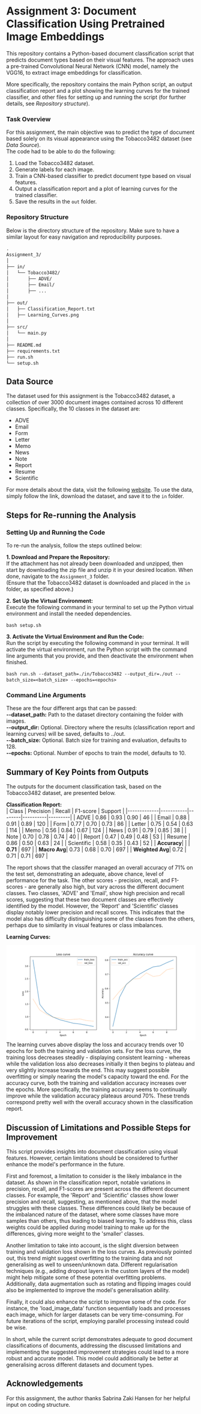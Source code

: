 # Assignment 3: Document Classification Using Pretrained Image Embeddings
This repository contains a Python-based document classification script that predicts document types based on their visual features. The approach uses a pre-trained Convolutional Neural Network (CNN) model, namely the VGG16, to extract image embeddings for classification.  

More specifically, the repository contains the main Python script, an output classification report and a plot showing the learning curves for the trained classifier, and other files for setting up and running the script (for further details, see *Repository structure*).

### Task Overview
For this assignment, the main objective was to predict the type of document based solely on its visual appearance using the Tobacco3482 dataset (see *Data Source*).  
The code had to be able to do the following:
1. Load the Tobacco3482 dataset.
2. Generate labels for each image.
3. Train a CNN-based classifier to predict document type based on visual features.
4. Output a classification report and a plot of learning curves for the trained classifier.
5. Save the results in the `out` folder.

### Repository Structure
Below is the directory structure of the repository. Make sure to have a similar layout for easy navigation and reproducibility purposes.  
```
.
Assignment_3/
│
├── in/
│   └── Tobacco3482/
│       ├── ADVE/
│       ├── Email/
│       ├── ...
│
├── out/
│   ├── Classification_Report.txt
│   ├── Learning_Curves.png
│
├── src/
│   └── main.py
│
├── README.md
├── requirements.txt
├── run.sh
└── setup.sh
```

## Data Source
The dataset used for this assignment is the Tobacco3482 dataset, a collection of over 3000 document images contained across 10 different classes. Specifically, the 10 classes in the dataset are:  
- ADVE
- Email
- Form
- Letter
- Memo
- News
- Note
- Report
- Resume
- Scientific  

For more details about the data, visit the following [website](https://www.kaggle.com/datasets/patrickaudriaz/tobacco3482jpg?resource=download). To use the data, simply follow the link, download the dataset, and save it to the `in` folder.

## Steps for Re-running the Analysis
### Setting Up and Running the Code
To re-run the analysis, follow the steps outlined below:

**1. Download and Prepare the Repository:**  
If the attachment has not already been downloaded and unzipped, then start by downloading the zip file and unzip it in your desired location. When done, navigate to the `Assignment_3` folder.  
(Ensure that the Tobacco3482 dataset is downloaded and placed in the `in` folder, as specified above.)

**2. Set Up the Virtual Environment:**  
Execute the following command in your terminal to set up the Python virtual environment and install the needed dependencies.
```
bash setup.sh 
```

**3. Activate the Virtual Environment and Run the Code:**  
Run the script by executing the following command in your terminal. It will activate the virtual environment, run the Python script with the command line arguments that you provide, and then deactivate the environment when finished.
```
bash run.sh --dataset_path=./in/Tobacco3482 --output_dir=./out --batch_size=<batch_size> --epochs=<epochs>
```

### Command Line Arguments
These are the four different args that can be passed:  
**--dataset_path:** Path to the dataset directory containing the folder with images.  
**--output_dir:** Optional. Directory where the results (classification report and learning curves) will be saved, defaults to ../out.  
**--batch_size:** Optional. Batch size for training and evaluation, defaults to 128.  
**--epochs:** Optional. Number of epochs to train the model, defaults to 10.

## Summary of Key Points from Outputs
The outputs for the document classification task, based on the Tobacco3482 dataset, are presented below.  

**Classification Report:**  
| Class       | Precision | Recall | F1-score | Support |
|-------------|-----------|--------|----------|---------|
| ADVE        | 0.86      | 0.93   | 0.90     | 46      |
| Email       | 0.88      | 0.91   | 0.89     | 120     |
| Form        | 0.77      | 0.70   | 0.73     | 86      |
| Letter      | 0.75      | 0.54   | 0.63     | 114     |
| Memo        | 0.56      | 0.84   | 0.67     | 124     |
| News        | 0.91      | 0.79   | 0.85     | 38      |
| Note        | 0.70      | 0.78   | 0.74     | 40      |
| Report      | 0.47      | 0.49   | 0.48     | 53      |
| Resume      | 0.86      | 0.50   | 0.63     | 24      |
| Scientific  | 0.58      | 0.35   | 0.43     | 52      |
| **Accuracy**|           |        | **0.71** | 697     |
| **Macro Avg**| 0.73     | 0.68   | 0.70     | 697     |
| **Weighted Avg**| 0.72  | 0.71   | 0.71     | 697     |  

The report shows that the classifer managed an overall accuracy of 71% on the test set, demonstrating an adequate, above chance, level of performance for the task. The other scores - precision, recall, and F1-scores - are generally also high, but vary across the different document classes. Two classes, 'ADVE' and 'Email', show high precision and recall scores, suggesting that these two document classes are effectively identified by the model. However, the 'Report' and 'Scientific' classes display notably lower precision and recall scores. This indicates that the model also has difficulty distinguishing some of the classes from the others, perhaps due to similarity in visual features or class imbalances.

**Learning Curves:**  

![Learning Curves](./out/Learning_Curves.png)
The learning curves above display the loss and accuracy trends over 10 epochs for both the training and validation sets. For the loss curve, the training loss decreases steadily - displaying consistent learning - whereas while the validation loss also decreases initially it then begins to plateau and very slightly increase towards the end. This may suggest possible overfitting or simply nearing the model's capacity toward the end. For the accuracy curve, both the training and validation accuracy increases over the epochs. More specifically, the training accuracy seems to continually improve while the validation accuracy plateaus around 70%. These trends correspond pretty well with the overall accuracy shown in the classification report.

## Discussion of Limitations and Possible Steps for Improvement
This script provides insights into document classification using visual features. However, certain limitations should be considered to further enhance the model's performance in the future.  

First and foremost, a limitation to consider is the likely imbalance in the dataset. As shown in the classification report, notable variations in precision, recall, and F1-scores are present across the different document classes. For example, the 'Report' and 'Scientific' classes show lower precision and recall, suggesting, as mentioned above, that the model struggles with these classes. These differences could likely be because of the imbalanced nature of the dataset, where some classes have more samples than others, thus leading to biased learning. To address this, class weights could be applied during model training to make up for the differences, giving more weight to the 'smaller' classes.

Another limitation to take into account, is the slight diversion between training and validation loss shown in the loss curves. As previously pointed out, this trend might suggest overfitting to the training data and not generalising as well to unseen/unknown data. Different regularisation techniques (e.g., adding dropout layers in the custom layers of the model) might help mitigate some of these potential overfitting problems. Additionally, data augmentation such as rotating and flipping images could also be implemented to improve the model's generalisation ability.  

Finally, it could also enhance the script to improve some of the code. For instance, the 'load_image_data' function sequentially loads and processes each image, which for larger datasets can be very time-consuming. For future iterations of the script, employing parallel processing instead could be wise.

In short, while the current script demonstrates adequate to good document classifications of documents, addressing the discussed limitations and implementing the suggested improvement strategies could lead to a more robust and accurate model. This model could additionally be better at generalising across different datasets and document types.

## Acknowledgements
For this assignment, the author thanks Sabrina Zaki Hansen for her helpful input on coding structure.